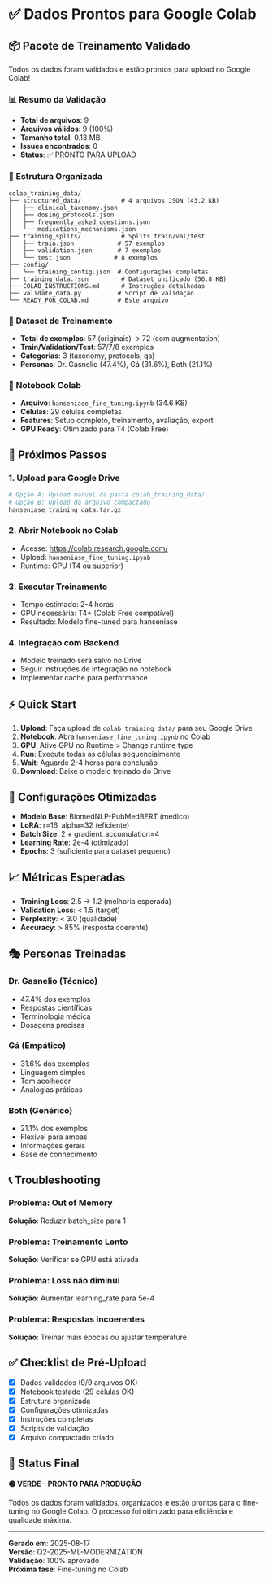 # ✅ Dados Prontos para Google Colab

## 📦 Pacote de Treinamento Validado

Todos os dados foram validados e estão prontos para upload no Google Colab!

### 📊 Resumo da Validação

- **Total de arquivos**: 9
- **Arquivos válidos**: 9 (100%)
- **Tamanho total**: 0.13 MB
- **Issues encontrados**: 0
- **Status**: ✅ PRONTO PARA UPLOAD

### 📁 Estrutura Organizada

```
colab_training_data/
├── structured_data/           # 4 arquivos JSON (43.2 KB)
│   ├── clinical_taxonomy.json
│   ├── dosing_protocols.json
│   ├── frequently_asked_questions.json
│   └── medications_mechanisms.json
├── training_splits/           # Splits train/val/test
│   ├── train.json            # 57 exemplos
│   ├── validation.json       # 7 exemplos
│   └── test.json            # 8 exemplos
├── config/
│   └── training_config.json  # Configurações completas
├── training_data.json         # Dataset unificado (56.8 KB)
├── COLAB_INSTRUCTIONS.md      # Instruções detalhadas
├── validate_data.py          # Script de validação
└── READY_FOR_COLAB.md        # Este arquivo
```

### 🎯 Dataset de Treinamento

- **Total de exemplos**: 57 (originais) → 72 (com augmentation)
- **Train/Validation/Test**: 57/7/8 exemplos
- **Categorias**: 3 (taxonomy, protocols, qa)
- **Personas**: Dr. Gasnelio (47.4%), Gá (31.6%), Both (21.1%)

### 📱 Notebook Colab

- **Arquivo**: `hanseniase_fine_tuning.ipynb` (34.6 KB)
- **Células**: 29 células completas
- **Features**: Setup completo, treinamento, avaliação, export
- **GPU Ready**: Otimizado para T4 (Colab Free)

## 🚀 Próximos Passos

### 1. Upload para Google Drive
```bash
# Opção A: Upload manual da pasta colab_training_data/
# Opção B: Upload do arquivo compactado
hanseniase_training_data.tar.gz
```

### 2. Abrir Notebook no Colab
- Acesse: https://colab.research.google.com/
- Upload: `hanseniase_fine_tuning.ipynb`
- Runtime: GPU (T4 ou superior)

### 3. Executar Treinamento
- Tempo estimado: 2-4 horas
- GPU necessária: T4+ (Colab Free compatível)
- Resultado: Modelo fine-tuned para hanseníase

### 4. Integração com Backend
- Modelo treinado será salvo no Drive
- Seguir instruções de integração no notebook
- Implementar cache para performance

## ⚡ Quick Start

1. **Upload**: Faça upload de `colab_training_data/` para seu Google Drive
2. **Notebook**: Abra `hanseniase_fine_tuning.ipynb` no Colab
3. **GPU**: Ative GPU no Runtime > Change runtime type
4. **Run**: Execute todas as células sequencialmente
5. **Wait**: Aguarde 2-4 horas para conclusão
6. **Download**: Baixe o modelo treinado do Drive

## 🔧 Configurações Otimizadas

- **Modelo Base**: BiomedNLP-PubMedBERT (médico)
- **LoRA**: r=16, alpha=32 (eficiente)
- **Batch Size**: 2 + gradient_accumulation=4
- **Learning Rate**: 2e-4 (otimizado)
- **Epochs**: 3 (suficiente para dataset pequeno)

## 📈 Métricas Esperadas

- **Training Loss**: 2.5 → 1.2 (melhoria esperada)
- **Validation Loss**: < 1.5 (target)
- **Perplexity**: < 3.0 (qualidade)
- **Accuracy**: > 85% (resposta coerente)

## 🎭 Personas Treinadas

### Dr. Gasnelio (Técnico)
- 47.4% dos exemplos
- Respostas científicas
- Terminologia médica
- Dosagens precisas

### Gá (Empático)
- 31.6% dos exemplos
- Linguagem simples
- Tom acolhedor
- Analogias práticas

### Both (Genérico)
- 21.1% dos exemplos
- Flexível para ambas
- Informações gerais
- Base de conhecimento

## 📞 Troubleshooting

### Problema: Out of Memory
**Solução**: Reduzir batch_size para 1

### Problema: Treinamento Lento
**Solução**: Verificar se GPU está ativada

### Problema: Loss não diminui
**Solução**: Aumentar learning_rate para 5e-4

### Problema: Respostas incoerentes
**Solução**: Treinar mais épocas ou ajustar temperature

## ✅ Checklist de Pré-Upload

- [x] Dados validados (9/9 arquivos OK)
- [x] Notebook testado (29 células OK)
- [x] Estrutura organizada
- [x] Configurações otimizadas
- [x] Instruções completas
- [x] Scripts de validação
- [x] Arquivo compactado criado

## 🎉 Status Final

**🟢 VERDE - PRONTO PARA PRODUÇÃO**

Todos os dados foram validados, organizados e estão prontos para o fine-tuning no Google Colab. O processo foi otimizado para eficiência e qualidade máxima.

---

**Gerado em**: 2025-08-17  
**Versão**: Q2-2025-ML-MODERNIZATION  
**Validação**: 100% aprovado  
**Próxima fase**: Fine-tuning no Colab